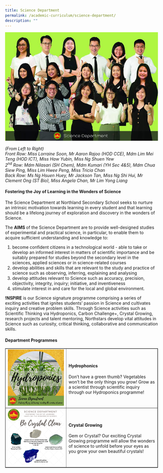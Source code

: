 ```yaml
---
title: Science Department
permalink: /academic-curriculum/science-department/
description: ""
---
```

<img src="/images/sci.jpeg">
<p><em>(From Left to Right)<br /></em><em>Front Row: Miss Lorraine Soon, Mr Aaron Rajoo (HOD CCE), Mdm Lim Mei Teng (HOD ICT), Miss Haw Yubin, Miss Ng Shuen Yew<br /></em><em>2<sup>nd</sup>&nbsp;Row: Mdm Nilasari (SH Chem), Mdm Kumari (YH Sec 4&amp;5), Mdm Chua Siew Ping, Miss Lim Hwee Peng, Miss Tricia Chan<br /></em><em>Back Row: Ms Ng Hsuen Huey, Mr Jackson Tan, Miss Ng Shi Hui, Mr Clement Ong (ST Bio), Miss Angela Chan, Mr Lim Yong Liang</em></p>
<h4><strong>Fostering the Joy of Learning in the Wonders of Science</strong></h4>
<p>The Science Department at Northland Secondary School seeks to nurture an intrinsic motivation towards learning in every student and that learning should be a lifelong journey of exploration and discovery in the wonders of Science.</p>
<p>The&nbsp;<strong>AIMS&nbsp;</strong>of the Science Department are to provide well-designed studies of experimental and practical science, in particular, to enable them to acquire sufficient understanding and knowledge to:</p>
<ol>
<li>become confident citizens in a technological world - able to take or develop an informed interest in matters of scientific importance and be suitably prepared for studies beyond the secondary level in the sciences, applied sciences or in science-related courses</li>
<li>develop abilities and skills that are relevant to the study and practice of science such as observing, inferring, explaining and analysing</li>
<li>develop attitudes relevant to Science such as accuracy, precision, objectivity, integrity, inquiry; initiative, and inventiveness</li>
<li>stimulate interest in and care for the local and global environment.</li>
</ol>
<p><strong>!NSPIRE</strong>&nbsp;is our Science signature programme comprising a series of exciting activities that ignites students&rsquo; passion in Science and cultivates inquiry and creative problem skills. Through Science activities such as Scientific Thinking via Hydroponics, Carbon Challenge+, Crystal Growing, research projects and talent mentoring, Northstars develop vital attitudes in Science such as curiosity, critical thinking, collaborative and communication skills.</p>
<h4><strong>Department Programmes</strong></h4>
<table style="border-collapse: collapse; width: 100%;" border="1">
<tbody>
<tr>
<td style="width: 40%;"><img src="/images/sci1.jpg"></td>
<td style="width: 60%;">
<h4><strong>Hydrophonics</strong></h4>
<p>Don&rsquo;t have a green thumb? Vegetables won&rsquo;t be the only things you grow! Grow as a scientist through scientific inquiry through our Hydroponics&nbsp;programme!</span></p>
</td>
</tr>
<tr>
<td style="width: 40%;"><img src="/images/sci2.png"></td>
<td style="width: 60%;">
<h4><strong>Crystal Growing</strong></h4>
<p>Gem or Crystal? Our exciting Crystal Growing programme will allow the wonders of science to unfold before your eyes as you grow your own beautiful crystals!</p>
</td>
</tr>
</tbody>
</table>